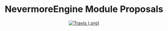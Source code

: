 <h1 align="center">NevermoreEngine Module Proposals</h1>
<div align="center">
	<a href="https://travis-ci.com/github/Hoidberg/NevermoreEngine-Module-Proposals">
		<img alt="Travis (.org)" src="https://img.shields.io/travis/Hoidberg/NevermoreEngine-Module-Proposals?style=flat-square">
	</a>
</div>
